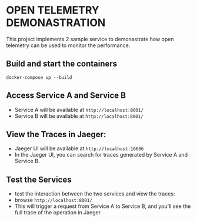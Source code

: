 
# OPEN TELEMETRY DEMONASTRATION

This project implements 2 sample service to demonastrate how open telemetry can be used to monitor the performance.

## Build and start the containers

```docker-compose up --build```

## Access Service A and Service B

- Service A will be available at `http://localhost:8001/`
- Service B will be available at `http://localhost:8001/`

## View the Traces in Jaeger:

- Jaeger UI will be available at `http://localhost:16686`
- In the Jaeger UI, you can search for traces generated by Service A and Service B.

## Test the Services

- test the interaction between the two services and view the traces:
- browse `http://localhost:8001/`
- This will trigger a request from Service A to Service B, and you'll see the full trace of the operation in Jaeger.
